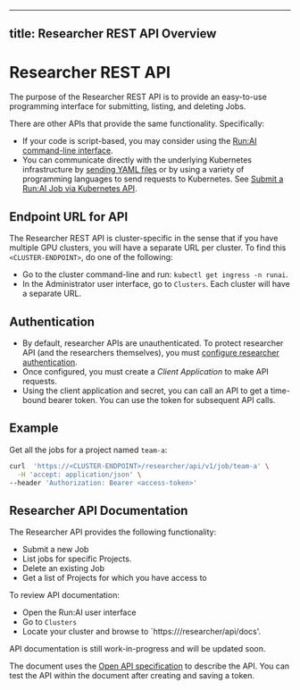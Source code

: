 
---
title: Researcher REST API Overview
---
# Researcher REST API

The purpose of the Researcher REST API is to provide an easy-to-use programming interface for submitting, listing, and deleting Jobs. 

There are other APIs that provide the same functionality. Specifically:

* If your code is script-based, you may consider using the [Run:AI command-line interface](../../Researcher/cli-reference/Introduction.md).
* You can communicate directly with the underlying Kubernetes infrastructure by [sending YAML files](../k8s-api/launch-job-via-yaml.md) or by using a variety of programming languages to send requests to Kubernetes. See [Submit a Run:AI Job via Kubernetes API](../k8s-api/launch-job-via-kubernetes-api.md).

## Endpoint URL for API

The Researcher REST API is cluster-specific in the sense that if you have multiple GPU clusters, you will have a separate URL per cluster.
To find this `<CLUSTER-ENDPOINT>`, do one of the following:

* Go to the cluster command-line and run: `kubectl get ingress -n runai`.
* In the Administrator user interface, go to `Clusters`. Each cluster will have a separate URL.

## Authentication

* By default, researcher APIs are unauthenticated. To protect researcher API (and the researchers themselves), you must [configure researcher authentication](../../admin/runai-setup/config/researcher-authentication.md).
* Once configured, you must create a _Client Application_ to make API requests. 
* Using the client application and secret, you can call an API to get a time-bound bearer token. You can use the token for subsequent API calls. 

## Example

Get all the jobs for a project named `team-a`: 

``` bash
curl  'https://<CLUSTER-ENDPOINT>/researcher/api/v1/job/team-a' \
  -H 'accept: application/json' \
--header 'Authorization: Bearer <access-token>' 
```


## Researcher API Documentation

The Researcher API provides the following functionality:

* Submit a new Job
* List jobs for specific Projects.
* Delete an existing Job
* Get a list of Projects for which you have access to


To review API documentation:

* Open the Run:AI user interface
* Go to `Clusters`
* Locate your cluster and browse to `https://<cluster-url>/researcher/api/docs'.

API documentation is still work-in-progress and will be updated soon. 


The document uses the [Open API specification](https://swagger.io/specification/) to describe the API. You can test the API within the document after creating and saving a token.